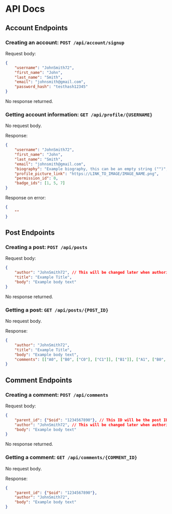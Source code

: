 # API Docs

## Account Endpoints
### Creating an account: `POST /api/account/signup`
Request body:
```json
{
    "username": "JohnSmith72",
    "first_name": "John",
    "last_name": "Smith",
    "email": "johnsmith@gmail.com",
    "password_hash": "testhash12345"
}
```

No response returned.

### Getting account information: `GET /api/profile/{USERNAME}`
No request body.

Response:
```json
{
    "username": "JohnSmith72",
    "first_name": "John",
    "last_name": "Smith",
    "email": "johnsmith@gmail.com",
    "biography": "Example biography, this can be an empty string ("")",
    "profile_picture_link": "https://LINK_TO_IMAGE/IMAGE_NAME.png",
    "permission_id": 0,
    "badge_ids": [1, 5, 7]
}
```
Response on error:
```json
{
    ""
}
```

## Post Endpoints
### Creating a post: `POST /api/posts`
Request body:
```json
{
    "author": "JohnSmith72", // This will be changed later when authorization is implemented
    "title": "Example Title",
    "body": "Example body text"
}
```
No response returned.

### Getting a post: `GET /api/posts/{POST_ID}`
No request body.

Response:
```json
{
    "author": "JohnSmith72",
    "title": "Example Title",
    "body": "Example body text",
    "comments": [["A0", ["B0", ["C0"], ["C1"]], ["B1"]], ["A1", ["B0", ["C0"]], ["B1"]]]
}
```

## Comment Endpoints
### Creating a comment: `POST /api/comments`
Request body:
```json
{
    "parent_id": {"$oid": "1234567890"}, // This ID will be the post ID if commenting on a post, or the comment ID if replying to a commnet
    "author": "JohnSmith72", // This will be changed later when authorization is implemented
    "body": "Example body text"
}
```
No response returned.

### Getting a comment: `GET /api/comments/{COMMENT_ID}`
No request body.

Response:
```json
{
    "parent_id": {"$oid": "1234567890"},
    "author": "JohnSmith72",
    "body": "Example body text"
}
```